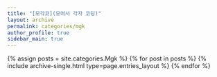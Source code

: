 ```yaml
---
title: "[모각코](모여서 각자 코딩)"
layout: archive
permalink: categories/mgk
author_profile: true
sidebar_main: true
---
```



{% assign posts = site.categories.Mgk %}
{% for post in posts %} {% include archive-single.html type=page.entries_layout %} {% endfor %}

